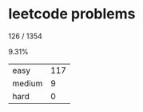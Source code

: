# leetcode problems

126 / 1354

9.31%

|        |     |
| ------ | --- |
| easy   | 117  |
| medium | 9   |
| hard   | 0   |

